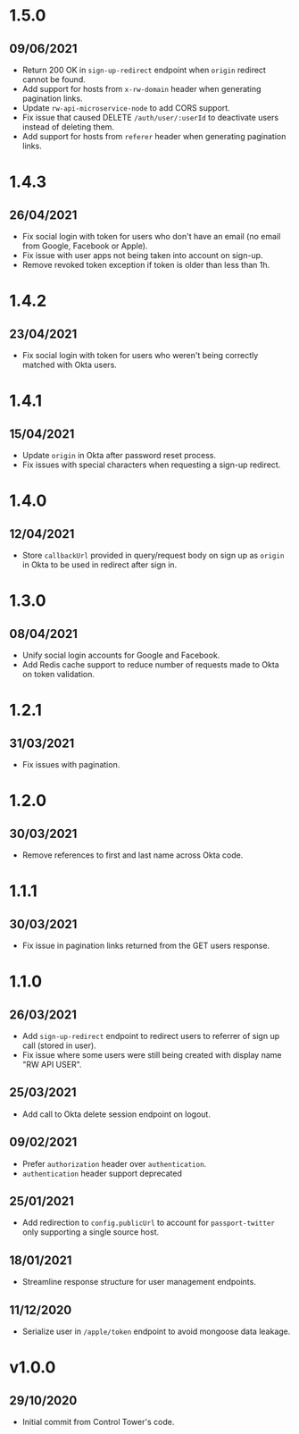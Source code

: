 # 1.5.0

## 09/06/2021

- Return 200 OK in `sign-up-redirect` endpoint when `origin` redirect cannot be found.
- Add support for hosts from `x-rw-domain` header when generating pagination links.
- Update `rw-api-microservice-node` to add CORS support.
- Fix issue that caused DELETE `/auth/user/:userId` to deactivate users instead of deleting them.
- Add support for hosts from `referer` header when generating pagination links.

# 1.4.3

## 26/04/2021

- Fix social login with token for users who don't have an email (no email from Google, Facebook or Apple).
- Fix issue with user apps not being taken into account on sign-up.
- Remove revoked token exception if token is older than less than 1h.

# 1.4.2

## 23/04/2021

- Fix social login with token for users who weren't being correctly matched with Okta users.

# 1.4.1

## 15/04/2021

- Update `origin` in Okta after password reset process.
- Fix issues with special characters when requesting a sign-up redirect.

# 1.4.0

## 12/04/2021

- Store `callbackUrl` provided in query/request body on sign up as `origin` in Okta to be used in redirect after sign in.

# 1.3.0

## 08/04/2021

- Unify social login accounts for Google and Facebook.
- Add Redis cache support to reduce number of requests made to Okta on token validation.

# 1.2.1

## 31/03/2021

- Fix issues with pagination.

# 1.2.0

## 30/03/2021

- Remove references to first and last name across Okta code.

# 1.1.1

## 30/03/2021

- Fix issue in pagination links returned from the GET users response.

# 1.1.0

## 26/03/2021

- Add `sign-up-redirect` endpoint to redirect users to referrer of sign up call (stored in user).
- Fix issue where some users were still being created with display name "RW API USER".

## 25/03/2021

- Add call to Okta delete session endpoint on logout.

## 09/02/2021

- Prefer `authorization` header over `authentication`.
- `authentication` header support deprecated

## 25/01/2021

- Add redirection to `config.publicUrl` to account for `passport-twitter` only supporting a single source host. 

## 18/01/2021

- Streamline response structure for user management endpoints.

## 11/12/2020

- Serialize user in `/apple/token` endpoint to avoid mongoose data leakage.

# v1.0.0

## 29/10/2020

- Initial commit from Control Tower's code.
